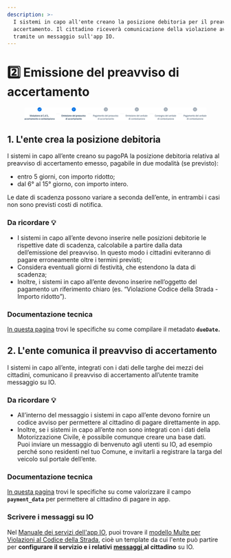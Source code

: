 ```yaml
---
description: >-
  I sistemi in capo all'ente creano la posizione debitoria per il preavviso di
  accertamento. Il cittadino riceverà comunicazione della violazione avvenuta
  tramite un messaggio sull'app IO.
---
```


# 2️⃣ Emissione del preavviso di accertamento

<figure><img src=".gitbook/assets/violazioni-codice-strada-step2.png" alt=""><figcaption></figcaption></figure>

## 1. L'ente crea la posizione debitoria

I sistemi in capo all’ente creano su pagoPA la posizione debitoria relativa al preavviso di accertamento emesso, pagabile in due modalità (se previsto):&#x20;

* entro 5 giorni, con importo ridotto;&#x20;
* dal 6° al 15° giorno, con importo intero.

Le date di scadenza possono variare a seconda dell’ente, in entrambi i casi non sono previsti costi di notifica.

### Da ricordare 💡&#x20;

* I sistemi in capo all’ente devono inserire nelle posizioni debitorie le rispettive date di scadenza, calcolabile a partire dalla data dell’emissione del preavviso. In questo modo i cittadini eviteranno di pagare erroneamente oltre i termini previsti;
* Considera eventuali giorni di festività, che estendono la data di scadenza;
* Inoltre, i sistemi in capo all’ente devono inserire nell’oggetto del pagamento un riferimento chiaro (es. “Violazione Codice della Strada - Importo ridotto”).

### Documentazione tecnica

[In questa pagina](https://docs.pagopa.it/sanp/appendici/primitive#pagetpayment-1) trovi le specifiche su come compilare il metadato **`dueDate`.**

## 2. L'ente comunica il preavviso di accertamento

I sistemi in capo all’ente, integrati con i dati delle targhe dei mezzi dei cittadini, comunicano il preavviso di accertamento all’utente tramite messaggio su IO.

### Da ricordare 💡&#x20;

* All’interno del messaggio i sistemi in capo all’ente devono fornire un codice avviso per permettere al cittadino di pagare direttamente in app.
* Inoltre, se i sistemi in capo all’ente non sono integrati con i dati della Motorizzazione Civile, è possibile comunque creare una base dati.\
  Puoi inviare un messaggio di benvenuto agli utenti su IO, ad esempio perché sono residenti nel tuo Comune, e invitarli a registrare la targa del veicolo sul portale dell’ente.

### Documentazione tecnica

[In questa pagina](https://docs.pagopa.it/io-guida-tecnica/api-e-specifiche/api-messaggi/submit-a-message-passing-the-user-fiscal\_code-in-the-request-body#payment\_data) trovi le specifiche su come valorizzare il campo **`payment_data`** per permettere al cittadino di pagare in app.&#x20;

### Scrivere i messaggi su IO &#x20;

Nel [Manuale dei servizi dell'app IO](https://docs.pagopa.it/manuale-servizi), puoi trovare il [modello Multe per Violazioni al Codice della Strada](https://docs.pagopa.it/i-modelli-dei-servizi/mobilita-e-trasporti/multe-per-violazioni-al-codice-della-strada), cioè un template da cui l'ente può partire per **configurare il servizio e i relativi** [**messaggi** ](emissione-del-preavviso-di-accertamento.md#scrivere-i-messaggi-su-io)**al cittadino** su IO.&#x20;
